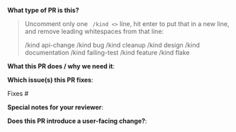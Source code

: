 <!--  Thanks for sending a pull request!  Here are some tips for you:

1. If this is your first time, please read our contributor guidelines: https://git.k8s.io/community/contributors/guide/first-contribution.md and developer guide https://git.k8s.io/community/contributors/devel/development.md
2. Please label this pull request according to what type of issue you are addressing, especially if this is a release targeted pull request. For reference on required PR/issue labels, read here:
https://git.k8s.io/community/contributors/devel/sig-release/release.md#issuepr-kind-label
3. Ensure you have added or ran the appropriate tests for your PR: https://git.k8s.io/community/contributors/devel/sig-testing/testing.md
4. If you want *faster* PR reviews, read how: https://git.k8s.io/community/contributors/guide/pull-requests.md#best-practices-for-faster-reviews
5. Follow the instructions for writing a release note: https://git.k8s.io/community/contributors/guide/release-notes.md
6. If the PR is unfinished, see how to mark it: https://git.k8s.io/community/contributors/guide/pull-requests.md#marking-unfinished-pull-requests
-->

**What type of PR is this?**
> Uncomment only one ` /kind <>` line, hit enter to put that in a new line, and remove leading whitespaces from that line:
>
> /kind api-change
> /kind bug
> /kind cleanup
> /kind design
> /kind documentation
> /kind failing-test
> /kind feature
> /kind flake

**What this PR does / why we need it**:

**Which issue(s) this PR fixes**:
<!--
*Automatically closes linked issue when PR is merged.
Usage: `Fixes #<issue number>`, or `Fixes (paste link of issue)`.
_If PR is about `failing-tests or flakes`, please post the related issues/tests in a comment and do not use `Fixes`_*
-->
Fixes #

**Special notes for your reviewer**:

**Does this PR introduce a user-facing change?**:
<!--
If no, just write "NONE" in the release-note block below.
If yes, a release note is required:
Enter your extended release note in the block below. If the PR requires additional action from users switching to the new release, include the string "action required".
-->
```release-note

```

